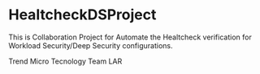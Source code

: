# HealtcheckDSProject
This is Collaboration Project for Automate the Healtcheck verification for Workload Security/Deep Security configurations.

Trend Micro Tecnology Team LAR
